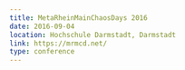 ```yaml
---
title: MetaRheinMainChaosDays 2016
date: 2016-09-04
location: Hochschule Darmstadt, Darmstadt
link: https://mrmcd.net/
type: conference
---
```

